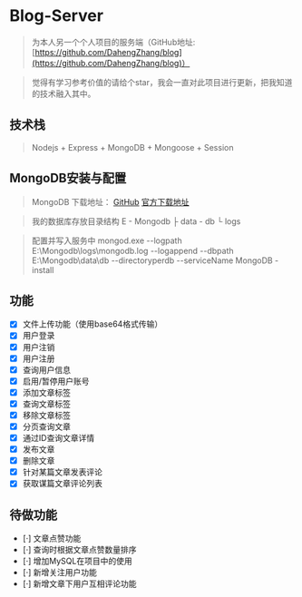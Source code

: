 # Blog-Server

> 为本人另一个个人项目的服务端（GitHub地址:[https://github.com/DahengZhang/blog](https://github.com/DahengZhang/blog)）

> 觉得有学习参考价值的请给个star，我会一直对此项目进行更新，把我知道的技术融入其中。

## 技术栈

> Nodejs + Express + MongoDB + Mongoose + Session

## MongoDB安装与配置

> MongoDB 下载地址： [GitHub](https://github.com/mongodb/mongo) [官方下载地址](https://www.mongodb.com/download-center?jmp=nav#community)

> 我的数据库存放目录结构
> E - Mongodb
>   ├ data - db
>   └ logs

> 配置并写入服务中
> mongod.exe --logpath E:\Mongodb\logs\mongodb.log --logappend --dbpath E:\Mongodb\data\db --directoryperdb --serviceName MongoDB -install

## 功能

- [x] 文件上传功能（使用base64格式传输）
- [x] 用户登录
- [x] 用户注销
- [x] 用户注册
- [x] 查询用户信息
- [x] 启用/暂停用户账号
- [x] 添加文章标签
- [x] 查询文章标签
- [x] 移除文章标签
- [x] 分页查询文章
- [x] 通过ID查询文章详情
- [x] 发布文章
- [x] 删除文章
- [x] 针对某篇文章发表评论
- [x] 获取谋篇文章评论列表

## 待做功能

- [·] 文章点赞功能
- [·] 查询时根据文章点赞数量排序
- [·] 增加MySQL在项目中的使用
- [·] 新增关注用户功能
- [·] 新增文章下用户互相评论功能
